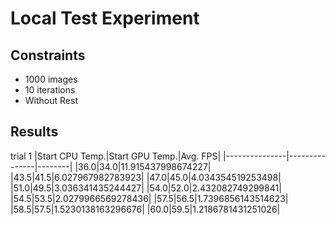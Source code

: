 # Local Test Experiment
## Constraints
 - 1000 images
 - 10 iterations
 - Without Rest

## Results
trial 1
|Start CPU Temp.|Start GPU Temp.|Avg. FPS|
|---------------|---------------|--------|
|36.0|34.0|11.915437998674227|
|43.5|41.5|6.027967982783923|
|47.0|45.0|4.034354519253498|
|51.0|49.5|3.036341435244427|
|54.0|52.0|2.432082749299841|
|54.5|53.5|2.0279966569278436|
|57.5|56.5|1.7396856143514623|
|58.5|57.5|1.5230138163296676|
|60.0|59.5|1.2186781431251026|
